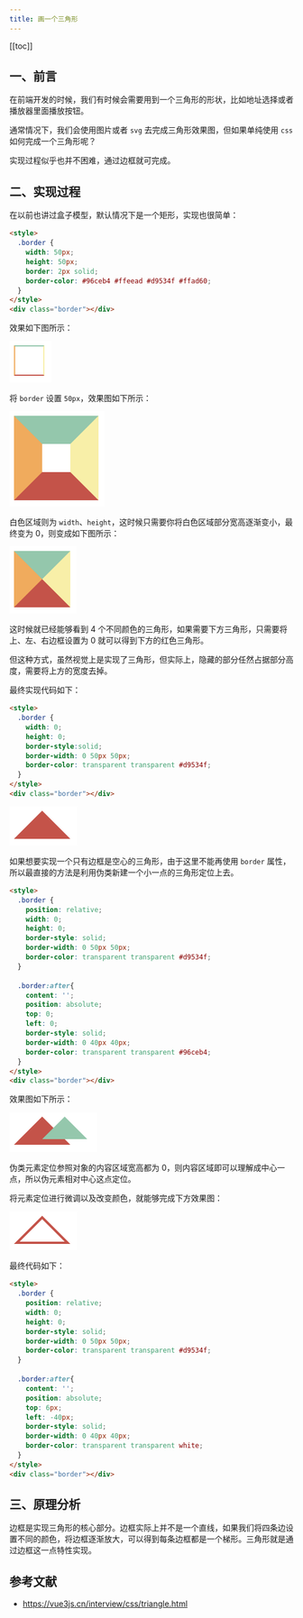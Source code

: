 ```yaml
---
title: 画一个三角形
---
```


[[toc]]

## 一、前言

在前端开发的时候，我们有时候会需要用到一个三角形的形状，比如地址选择或者播放器里面播放按钮。

通常情况下，我们会使用图片或者 `svg` 去完成三角形效果图，但如果单纯使用 `css` 如何完成一个三角形呢？

实现过程似乎也并不困难，通过边框就可完成。

## 二、实现过程

在以前也讲过盒子模型，默认情况下是一个矩形，实现也很简单：

``` html
<style>
  .border {
    width: 50px;
    height: 50px;
    border: 2px solid;
    border-color: #96ceb4 #ffeead #d9534f #ffad60;
  }
</style>
<div class="border"></div>
```

效果如下图所示：

![triangle step 1](./images/triangle-step-1.png)

将 `border` 设置 `50px`，效果图如下所示：

![triangle step 2](./images/triangle-step-2.png)

白色区域则为 `width`、`height`，这时候只需要你将白色区域部分宽高逐渐变小，最终变为 0，则变成如下图所示：

![triangle step 3](./images/triangle-step-3.png)

这时候就已经能够看到 4 个不同颜色的三角形，如果需要下方三角形，只需要将上、左、右边框设置为 0 就可以得到下方的红色三角形。

但这种方式，虽然视觉上是实现了三角形，但实际上，隐藏的部分任然占据部分高度，需要将上方的宽度去掉。

最终实现代码如下：

``` html
<style>
  .border {
    width: 0;
    height: 0;
    border-style:solid;
    border-width: 0 50px 50px;
    border-color: transparent transparent #d9534f;
  }
</style>
<div class="border"></div>
```

![triangle step 4](./images/triangle-step-4.png)

如果想要实现一个只有边框是空心的三角形，由于这里不能再使用 `border` 属性，所以最直接的方法是利用伪类新建一个小一点的三角形定位上去。

``` html
<style>
  .border {
    position: relative;
    width: 0;
    height: 0;
    border-style: solid;
    border-width: 0 50px 50px;
    border-color: transparent transparent #d9534f;
  }

  .border:after{
    content: '';
    position: absolute;
    top: 0;
    left: 0;
    border-style: solid;
    border-width: 0 40px 40px;
    border-color: transparent transparent #96ceb4;
  }
</style>
<div class="border"></div>
```

效果图如下所示：

![triangle step 5](./images/triangle-step-5.png)

伪类元素定位参照对象的内容区域宽高都为 0，则内容区域即可以理解成中心一点，所以伪元素相对中心这点定位。

将元素定位进行微调以及改变颜色，就能够完成下方效果图：

![triangle step 6](./images/triangle-step-6.png)

最终代码如下：

``` html
<style>
  .border {
    position: relative;
    width: 0;
    height: 0;
    border-style: solid;
    border-width: 0 50px 50px;
    border-color: transparent transparent #d9534f;
  }

  .border:after{
    content: '';
    position: absolute;
    top: 6px;
    left: -40px;
    border-style: solid;
    border-width: 0 40px 40px;
    border-color: transparent transparent white;
  }
</style>
<div class="border"></div>
```

## 三、原理分析

边框是实现三角形的核心部分。边框实际上并不是一个直线，如果我们将四条边设置不同的颜色，将边框逐渐放大，可以得到每条边框都是一个梯形。三角形就是通过边框这一点特性实现。

## 参考文献

- https://vue3js.cn/interview/css/triangle.html
